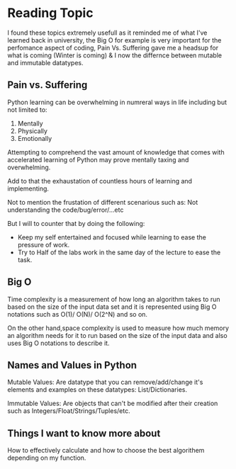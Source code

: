 # Reading Topic
I found these topics extremely usefull as it reminded me of what I've learned back in university, the Big O for example is very important for the perfomance aspect of coding, Pain Vs. Suffering gave me a headsup for what is coming (Winter is coming) & I now the differnce between mutable and immutable datatypes.

## Pain vs. Suffering

Python learning can be overwhelming in numreral ways in life including but not limited to:

1. Mentally   
2. Physically
3. Emotionally 

Attempting to comprehend the vast amount of knowledge that comes with accelerated learning of Python may prove mentally taxing and overwhelming.

Add to that the exhaustation of countless hours of learning and implementing.

Not to mention the frustation of different scenarious such as: Not understanding the code/bug/error/...etc

But I will to counter that by doing the following:

- Keep my self entertained and focused while learning to ease the pressure of work.
- Try to Half of the labs work in the same day of the lecture to ease the task.


## Big O

Time complexity is a measurement of how long an algorithm takes to run based on the size of the input data set and it is represented using Big O notations such as O(1)/ O(N)/ O(2^N) and so on.

On the other hand,space complexity is used to measure how much memory an algorithm needs for it to run based on the size of the input data and also uses Big O notations to describe it.

## Names and Values in Python

Mutable Values: Are datatype that you can remove/add/change it's elements and examples on these datatypes: List/Dictionaries.

Immutable Values:  Are objects that can't be modified after their creation such as Integers/Float/Strings/Tuples/etc.


## Things I want to know more about
How to effectively calculate and how to choose the best algorithem depending on my function.